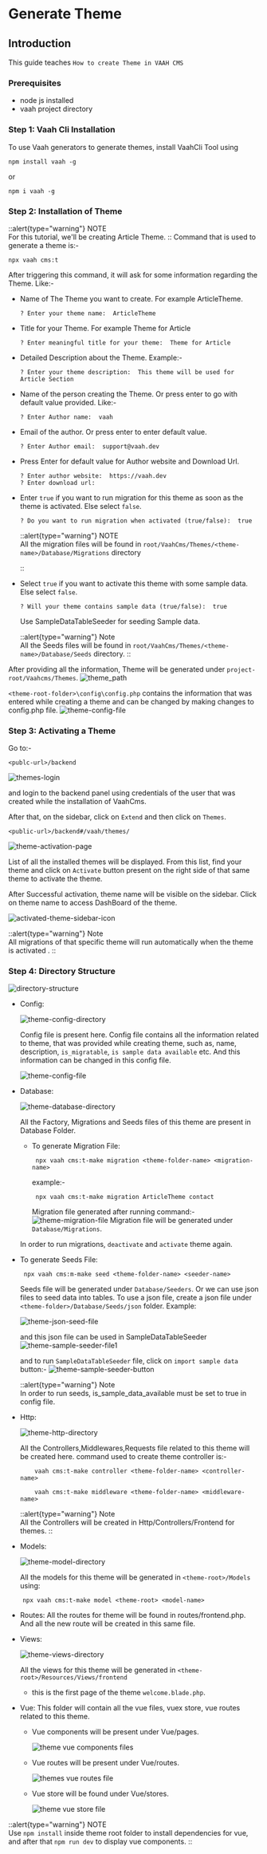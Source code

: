 # Generate Theme 

## Introduction

This guide teaches `How to create Theme in VAAH CMS`

### Prerequisites

- node js installed
- vaah project directory


### Step 1: Vaah Cli Installation

To use Vaah generators to generate themes, install VaahCli Tool using

```shell
npm install vaah -g
```
or
```shell
npm i vaah -g
```

### Step 2: Installation of Theme

::alert{type="warning"}
NOTE      
For this tutorial, we'll be creating Article Theme.
::
Command that is used to generate a theme is:-
```shell
npx vaah cms:t
```

After triggering this command, it will ask for some information
regarding the Theme. Like:-


- Name of The Theme you want to create. For example ArticleTheme.
    ```
    ? Enter your theme name:  ArticleTheme  
    ```

- Title  for your Theme. For example Theme for Article
    ```
    ? Enter meaningful title for your theme:  Theme for Article
    ```

- Detailed Description about the Theme. Example:-
    ```
    ? Enter your theme description:  This theme will be used for Article Section
    ```

- Name of the person creating the Theme. Or press enter to go with default value provided. Like:-
    ```
    ? Enter Author name:  vaah
    ```

- Email of the author. Or press enter to enter default value.
    ```
    ? Enter Author email:  support@vaah.dev
    ```
- Press Enter for default value for Author website and Download Url.
    ```
    ? Enter author website:  https://vaah.dev
    ? Enter download url: 
    ```

- Enter `true` if you want to run migration for this theme as soon as the theme
  is activated. Else select `false`.
    ```
    ? Do you want to run migration when activated (true/false):  true
    ```

  ::alert{type="warning"}
  NOTE      
  All the migration files will be found in `root/VaahCms/Themes/<theme-name>/Database/Migrations` directory

  ::
- Select `true` if you want to activate this theme with some sample data. Else
  select `false`.

    ```
    ? Will your theme contains sample data (true/false):  true
    ```
  Use SampleDataTableSeeder for seeding Sample data.

  ::alert{type="warning"}
  Note   
  All the Seeds files will be found in `root/VaahCms/Themes/<theme-name>/Database/Seeds` directory.
  ::

After providing all the information, Theme will be generated under `project-root/Vaahcms/Themes`.
<img src="/images/themes/files.png" alt="theme_path">

`<theme-root-folder>\config\config.php` contains the information that was entered while creating a theme and can be changed by making changes to config.php file.
<img src="/images/themes/config.png" alt="theme-config-file">

### Step 3: Activating a Theme
Go to:-
```http request
<publc-url>/backend
```
<img src="/images/themes/login.png" alt="themes-login">

and login to the backend panel using credentials of the user that was created while the installation of VaahCms.

After that, on the sidebar, click on `Extend` and then click on `Themes`.

```http request
<public-url>/backend#/vaah/themes/
```
<img src="/images/themes/activation-page.png" alt="theme-activation-page">

List of all the installed themes will be displayed. From this list,
find your theme and click on `Activate` button present on the right
side of that same theme to activate the theme.

After Successful activation, theme name will be visible on the
sidebar. Click on theme name to access DashBoard of the theme.

<img src="/images//themes/activated-sidebar-icon.png" alt="activated-theme-sidebar-icon">

 ::alert{type="warning"}
 Note   
 All migrations of that specific theme will run automatically when the theme is activated .
 ::


### Step 4: Directory Structure

<img src="/images/themes/directory-structure.png" alt="directory-structure">

- Config:
  
  <img src="/images/themes/config-directory.png" alt="theme-config-directory">

  Config file is present here. Config file contains all the information related to theme, that was provided while creating theme, such as, name, description, `is_migratable`, `is sample data available` etc.
  And this information can be changed in this config file.

  <img src="/images/themes/config.png" alt="theme-config-file">

- Database:

  <img src="/images/themes/database-directory.png" alt="theme-database-directory">

  All the Factory, Migrations and Seeds files of this theme are present in Database Folder.

    - To generate Migration File:
      ```terminal
       npx vaah cms:t-make migration <theme-folder-name> <migration-name> 
      ```
      example:-
      ```terminal
       npx vaah cms:t-make migration ArticleTheme contact
      ```
      Migration file generated after running command:-
        <img src="/images/themes/migration-file.png" alt="theme-migration-file"> 
      Migration file will be generated under `Database/Migrations`.

  In order to run migrations, `deactivate` and `activate` theme again.

- To generate Seeds File:
  ```terminal
   npx vaah cms:m-make seed <theme-folder-name> <seeder-name>
  ```

  Seeds file will be generated under `Database/Seeders`. Or we can use json files to seed data into tables.
  To use a json file, create a json file under `<theme-folder>/Database/Seeds/json` folder. 
  Example:

  <img src="/images/themes/json-seed-file.png" alt="theme-json-seed-file">

  and this json file can be used in SampleDataTableSeeder
  <img src="/images/themes/seed-file1.png" alt="theme-sample-seeder-file1">

  and to run `SampleDataTableSeeder` file, click on `import sample data` button:-
  <img src="/images/themes/seed-button.png" alt="theme-sample-seeder-button">

  ::alert{type="warning"}
  Note   
  In order to run seeds, is_sample_data_available must be set to true in config file.
- Http:

  <img src="/images/themes/http-directory.png" alt="theme-http-directory">

  All the Controllers,Middlewares,Requests file related to this theme will be created here.
  command used to create theme controller is:-
    ```terminal-command-for-controller 
        vaah cms:t-make controller <theme-folder-name> <controller-name>
    ```
    ```terminal-command-for-middleware
        vaah cms:t-make middleware <theme-folder-name> <middleware-name>
    ```
  ::alert{type="warning"}
  Note    
  All the Controllers will be created in Http/Controllers/Frontend for themes.
  ::

- Models:

  <img src="/images/themes/model-directory.png" alt="theme-model-directory">

  All the models for this theme will be generated in `<theme-root>/Models` using:
```terminal
    npx vaah cms:t-make model <theme-root> <model-name>
```

- Routes:
  All the routes for theme will be found in routes/frontend.php. And all the new route will be created in this same file.
  
- Views:

  <img src="/images/themes/views-directory.png" alt="theme-views-directory">

  All the views for this theme will be generated in `<theme-root>/Resources/Views/frontend`
    - this is the first page of the theme `welcome.blade.php`.

- Vue:
  This folder will contain all the vue files, vuex store, vue routes related to this theme.
    - Vue components will be present under Vue/pages.

      <img src="/images/themes/vue-file.png" alt="theme vue components files">

    - Vue routes will be present under Vue/routes.

      <img src="/images/themes/vue-route-file.png" alt="themes vue routes file">

    - Vue store will be found under Vue/stores.

      <img src="/images/themes/vue-store-file.png" alt="theme vue store file">

::alert{type="warning"}
NOTE   
Use `npm install` inside theme root folder to install dependencies for vue, and after that `npm run dev` to display vue components.
::